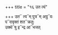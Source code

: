 +++
title = "१६ उत त्यं"

+++
उत᳓ त्य᳓म् पुत्र᳓म् अग्रु᳓वः  
प᳓रावृक्तं शत᳓क्रतुः  
उक्थे᳓षु इ᳓न्द्र आ᳓भजत्